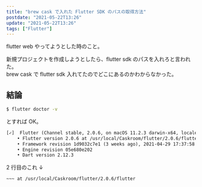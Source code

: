 ```yaml
---
title: "brew cask で入れた Flutter SDK のパスの取得方法"
postdate: "2021-05-22T13:26"
update: "2021-05-22T13:26"
tags: ["Flutter"]
---
```


flutter web やってようとした時のこと。

新規プロジェクトを作成しようとしたら、flutter sdk のパスを入れろと言われた。  
brew cask で flutter sdk 入れてたのでどこにあるのかわからなかった。

## 結論

```sh
$ flutter doctor -v
```

とすれば OK。

```txt
[✓]  Flutter (Channel stable, 2.0.6, on macOS 11.2.3 darwin-x64, locale ja-JP)
    • Flutter version 2.0.6 at /usr/local/Caskroom/flutter/2.0.6/flutter
    • Framework revision 1d9032c7e1 (3 weeks ago), 2021-04-29 17:37:58 -0700
    • Engine revision 05e680e202
    • Dart version 2.12.3
```

2 行目のこれ ↓

```txt
~~~ at /usr/local/Caskroom/flutter/2.0.6/flutter
```

